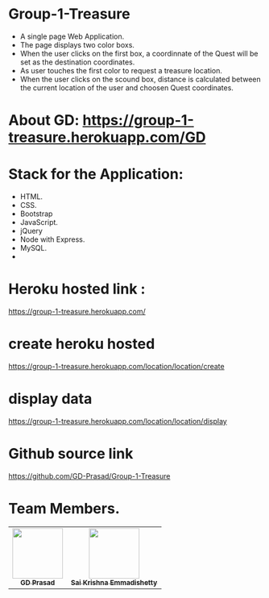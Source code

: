# Group-1-Treasure
- A single page Web Application.
- The page displays two color boxs.
- When the user clicks on the first box, a coordinnate of the Quest will be set as the destination coordinates.
- As user  touches  the first color to request a treasure  location.
- When the user clicks on the scound box, distance is calculated between the current location of the user and choosen Quest coordinates.

# About GD: https://group-1-treasure.herokuapp.com/GD

# Stack for the Application:
- HTML.
- CSS.
- Bootstrap
- JavaScript.
- jQuery
- Node with Express.
- MySQL.
-
# Heroku hosted link : 

  https://group-1-treasure.herokuapp.com/
  
 # create heroku hosted
 
 https://group-1-treasure.herokuapp.com/location/location/create
 
#  display data 

https://group-1-treasure.herokuapp.com/location/location/display
 
 
 # Github source link 
 
 https://github.com/GD-Prasad/Group-1-Treasure

# Team Members.
 <table>
<td align="center"><a href="https://github.com/GD-Prasad"><img src="https://avatars.githubusercontent.com/u/59986885?s=400&u=df8057f5d9aa0936da702cdb1a5a776ceddf12a5&v=4" width="100px;" alt=""/><br /><sub><b>GD Prasad</b></sub></a><br /></td>
<td align="center"><a href="https://github.com/Saikrishna1545"><img src="https://avatars.githubusercontent.com/u/60013018?s=460&u=4687be0646ecbb59bd281276c302eba966ff5f64&v=4" width="100px;" alt=""/><br /><sub><b>Sai Krishna Emmadishetty
</b></sub></a><br /></td>

</table>
